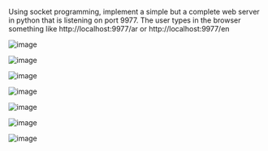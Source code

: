 Using socket programming, implement a simple but a complete web server in  python that is listening on port 9977. The user types in the browser something like
http://localhost:9977/ar or http://localhost:9977/en

![image](https://github.com/jenin144/WEB-SERVER-in-python-/assets/151941064/2b180d23-ddbb-4a1e-9dcc-04acaa3dd6a4)



![image](https://github.com/jenin144/WEB-SERVER-in-python-/assets/151941064/958a9974-d00f-41df-b0b2-d49a79564856)


![image](https://github.com/jenin144/WEB-SERVER-in-python-/assets/151941064/cc02edab-174c-48e3-89be-08d1c85c9f9c)


![image](https://github.com/jenin144/WEB-SERVER-in-python-/assets/151941064/b2a036b4-d63b-4acf-8eec-ebd5a5a47a52)

![image](https://github.com/jenin144/WEB-SERVER-in-python-/assets/151941064/b8099f90-da21-4604-87ae-623ccb357c17)


![image](https://github.com/jenin144/WEB-SERVER-in-python-/assets/151941064/b0dd112c-3558-48ee-91b7-fe31acaa3df4)

![image](https://github.com/jenin144/WEB-SERVER-in-python-/assets/151941064/ec234434-6ed8-4d73-8c5a-a3bbb3f1d78c)



